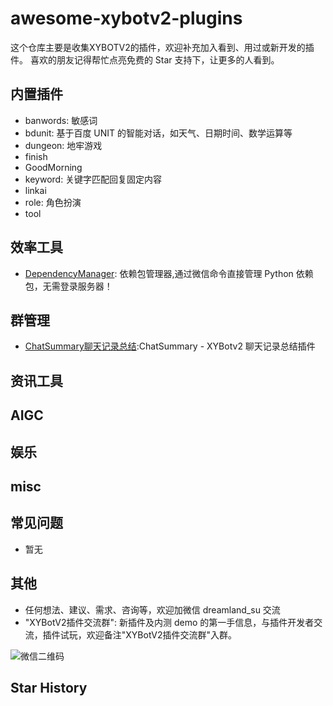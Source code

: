# awesome-xybotv2-plugins
这个仓库主要是收集XYBOTV2的插件，欢迎补充加入看到、用过或新开发的插件。  喜欢的朋友记得帮忙点亮免费的 Star 支持下，让更多的人看到。

## 内置插件

- banwords: 敏感词
- bdunit: 基于百度 UNIT 的智能对话，如天气、日期时间、数学运算等
- dungeon: 地牢游戏
- finish
- GoodMorning 
- keyword: 关键字匹配回复固定内容
- linkai
- role: 角色扮演
- tool


## 效率工具

- [DependencyManager](https://github.com/NanSsye/DependencyManager): 依赖包管理器,通过微信命令直接管理 Python 依赖包，无需登录服务器！


## 群管理
- [ChatSummary聊天记录总结](https://github.com/NanSsye/ChatSummary):ChatSummary - XYBotv2 聊天记录总结插件


## 资讯工具



## AIGC


## 娱乐


## misc

## 常见问题

- 暂无

## 其他

- 任何想法、建议、需求、咨询等，欢迎加微信 dreamland_su 交流
- "XYBotV2插件交流群": 新插件及内测 demo 的第一手信息，与插件开发者交流，插件试玩，欢迎备注"XYBotV2插件交流群"入群。

![微信二维码](images/qr.jpg)

## Star History
